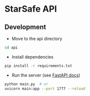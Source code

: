 # StarSafe API

## Development

- Move to the api directory

```bash
cd api
```

- Install dependencies

```bash
pip install -r requirements.txt
```

- Run the server (see [FastAPI docs](https://fastapi.tiangolo.com/tutorial/first-steps/))

```bash
python main.py  # or
uvicorn main:app --port 1777 --reload
```